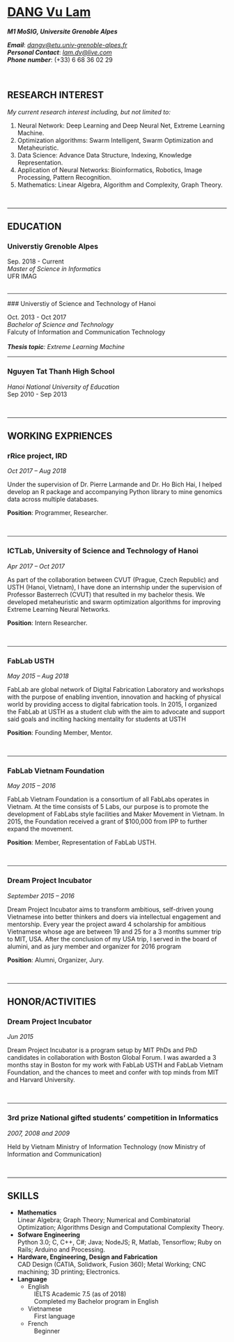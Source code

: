 # [DANG Vu Lam](#1)

***M1 MoSIG, Universite Grenoble Alpes***<br>

***Email***: [*dangv@etu.univ-grenoble-alpes.fr*](mailto:dangv@etu.univ-grenoble-alpes.fr)<br>***Personal Contact***: [*lam.dv@live.com*](mailto:lam.dv@live.com)<br>***Phone number***: (+33) 6 68 36 02 29

&nbsp;

## RESEARCH INTEREST

*My current research interest including, but not limited to:*

1. Neural Network: Deep Learning and Deep Neural Net, Extreme Learning Machine.
1. Optimization algorithms: Swarm Intelligent, Swarm Optimization and Metaheuristic.
1. Data Science: Advance Data Structure, Indexing, Knowledge Representation.
1. Application of Neural Networks: Bioinformatics, Robotics, Image Processing, Pattern Recognition.
1. Mathematics: Linear Algebra, Algorithm and Complexity, Graph Theory.

&nbsp;
<hr/>

## EDUCATION

### Universtiy Grenoble Alpes

Sep. 2018 - Current<br>
*Master of Science in Informatics*<br>
UFR IMAG<br>&nbsp;<br>


<hr style="height:1px;border:none;color:#333;background-color:#333;"/>
### Universtiy of Science and Technology of Hanoi

Oct. 2013 - Oct 2017<br>
*Bachelor of Science and Technology*<br>
Falcuty of Information and Communication Technology<br>&nbsp;<br>
***Thesis topic**: Extreme Learning Machine*


<hr style="height:1px;border:none;color:#333;background-color:#333;"/>

### Nguyen Tat Thanh High School

*Hanoi National University of Education*<br>
Sep 2010 - Sep 2013

&nbsp;<hr>

## WORKING EXPRIENCES

### rRice project, IRD
*Oct 2017 – Aug 2018*

Under the supervision of Dr. Pierre Larmande and Dr. Ho Bich Hai, I helped develop an R package and accompanying Python library to mine genomics data across multiple databases.

**Position**: Programmer, Researcher.

&nbsp;
<hr style="height:1px;border:none;color:#333;background-color:#333;"/>

### ICTLab, University of Science and Technology of Hanoi
*Apr 2017 – Oct 2017*

As part of the collaboration between CVUT (Prague, Czech Republic) and USTH (Hanoi, Vietnam), I have done an internship under the supervision of Professor Basterrech (CVUT) that resulted in my bachelor thesis. We developed metaheuristic and swarm optimization algorithms for improving Extreme Learning Neural Networks.

**Position**: Intern Researcher.

&nbsp;
<hr style="height:1px;border:none;color:#333;background-color:#333;"/>

### FabLab USTH
*May 2015 – Aug 2018*

FabLab are global network of Digital Fabrication Laboratory and workshops with the purpose of enabling invention, innovation and hacking of physical world by providing access to digital fabrication tools. In 2015, I organized the FabLab at USTH as a student club with the aim to advocate and support said goals and inciting hacking mentality for students at USTH

**Position**: Founding Member, Mentor.

&nbsp;
<hr style="height:1px;border:none;color:#333;background-color:#333;"/>

### FabLab Vietnam Foundation
*May 2015 – 2016*

FabLab Vietnam Foundation is a consortium of all FabLabs operates in Vietnam. At the time consists of 5 Labs, our purpose is to promote the development of FabLabs style facilities and Maker Movement in Vietnam. In 2015, the Foundation received a grant of $100,000 from IPP to further expand the movement.

**Position**: Member, Representation of FabLab USTH.

&nbsp;
<hr style="height:1px;border:none;color:#333;background-color:#333;"/>

### Dream Project Incubator
*September 2015 – 2016*

Dream Project Incubator aims to transform ambitious, self-driven young Vietnamese into better thinkers and doers via intellectual engagement and mentorship. Every year the project award 4 scholarship for ambitious Vietnamese whose age are between 19 and 25 for a 3 months summer trip to MIT, USA. After the conclusion of my USA trip, I served in the board of alumini, and as jury member and organizer for 2016 program

**Position**: Alumni, Organizer, Jury.

&nbsp;
<hr style="height:1px;border:none;color:#333;background-color:#333;"/>

## HONOR/ACTIVITIES

### Dream Project Incubator
*Jun 2015*

Dream Project Incubator is a program setup by MIT PhDs and PhD candidates in collaboration with Boston Global Forum. I was awarded a 3 months stay in Boston for my work with FabLab USTH and FabLab Vietnam Foundation, and the chances to meet and confer with top minds from MIT and Harvard University.

&nbsp;
<hr style="height:1px;border:none;color:#333;background-color:#333;"/>

### 3rd prize National gifted students’ competition in Informatics
*2007, 2008 and 2009*

Held by Vietnam Ministry of Information Technology (now Ministry of Information and Communication)

&nbsp;
<hr>

## SKILLS

* **Mathematics**<br>
  Linear Algebra; Graph Theory; Numerical and Combinatorial Optimization; Algorithms Design and Computational Complexity Theory.
* **Sofware Engineering**<br>
  Python 3.0; C, C++, C#; Java; NodeJS; R, Matlab, Tensorflow; Ruby on Rails; Arduino and Processing.
* **Hardware, Engineering, Design and Fabrication**<br>
  CAD Design (CATIA, Solidwork, Fusion 360); Metal Working; CNC machining; 3D printing; Electronics.
* **Language**<br>
    * English<br>
      &emsp;IELTS Academic 7.5 (as of 2018)<br>
      &emsp;Completed my Bachelor program in English<br>
    * Vietnamese<br>
      &emsp;First language
    * French<br>
      &emsp;Beginner